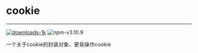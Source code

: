 # cookie
---
[![downloads-1k](https://img.shields.io/npm/dt/express.svg)](https://github.com/huangguangjie/cookie/archive/master.zip) ![npm-v3.10.9](https://img.shields.io/npm/v/npm.svg)

一个关于cookie的封装对象，更易操作cookie